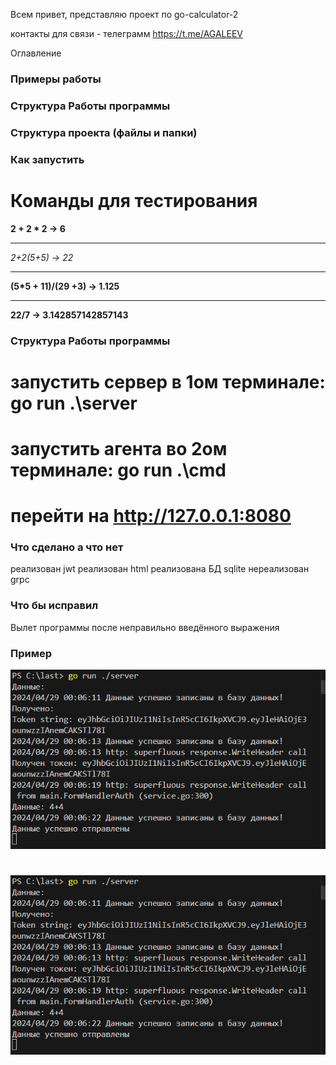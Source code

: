 Всем привет, представляю проект по go-calculator-2

контакты для связи -  телеграмм https://t.me/AGALEEV

Оглавление 
### Примеры работы
### Структура Работы программы 
### Структура проекта (файлы и папки)
### Как запустить


# Команды для тестирования

**2 + 2 * 2 -> 6**
***
**2+2*(5+5) -> 22*
***
**(5*5 + 11)/(29 +3) -> 1.125**
***
**22/7 -> 3.142857142857143**

### Структура Работы программы
# запустить сервер в 1ом терминале: go run .\server
# запустить агента во 2ом терминале: go run .\cmd
# перейти на http://127.0.0.1:8080

### Что сделано а что нет

реализован jwt
реализован html
реализована БД sqlite
нереализован grpc

### Что бы исправил

Вылет программы после неправильно введённого выражения


### Пример

![](image.png)

#
![](image1.png)

